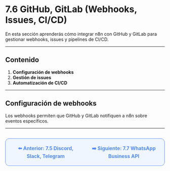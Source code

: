 # 7.6 GitHub, GitLab (Webhooks, Issues, CI/CD)

En esta sección aprenderás cómo integrar n8n con GitHub y GitLab para gestionar webhooks, issues y pipelines de CI/CD.

---

## Contenido

1. **Configuración de webhooks**
2. **Gestión de issues**
3. **Automatización de CI/CD**

---

## Configuración de webhooks
Los webhooks permiten que GitHub y GitLab notifiquen a n8n sobre eventos específicos.

---

<div align="center" style="border: 1px solid #4F8AFA; border-radius: 12px; padding: 20px; background: #f0f6ff; margin-top: 32px; display: flex; justify-content: center; gap: 32px;">
  <a href="7.5.%20Discord,%20Slack,%20Telegram.md" style="text-decoration:none; font-weight: bold; color: #4F8AFA; font-size: 1.1em;">⬅️ Anterior: 7.5 Discord, Slack, Telegram</a>
  <a href="7.7.%20WhatsApp%20Business%20API%20(v%C3%ADa%20HTTP).md" style="text-decoration:none; font-weight: bold; color: #4F8AFA; font-size: 1.1em;">➡️ Siguiente: 7.7 WhatsApp Business API</a>
</div>
